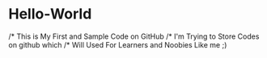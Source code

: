 # Hello-World
/* This is My First and Sample Code on GitHub
/* I'm Trying to Store Codes on github which
/* Will Used For Learners and Noobies Like me ;)
